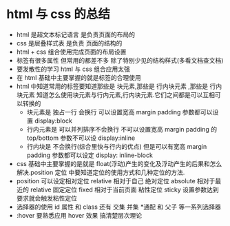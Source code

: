 # html 与 css 的总结

- html 是超文本标记语言 是负责页面的布局的
- css 是层叠样式表 是负责 页面的结构的
- html + css 组合使用完成页面的布局设置
- 标签有很多属性 但常用的都差不多 除了特别少见的结构样式(多看文档查文档)
- 要发散性的学习 html 与 css 组合应用太强
- 在 html 基础中主要掌握的就是标签的合理使用
- html 中知道常用的标签要知道那些是 块元素,那些是 行内块元素 ,那些是 行内块元素 知道怎么使用块元素与行内元素,行内块元素.它们之间都是可以互相可以转换的
  - 块元素是 独占一行 会换行 可以设置宽高 margin padding 参数都可以设置 display:block
  - 行内元素是 可以并列排序不会换行 不可以设置宽高 margin padding 的 top/bottom 参数不可以设 display:inline
  - 行内块是 不会换行(综合里快与行内的优点) 但是可以有宽高 margin padding 参数都可以设定 display: inline-block
- css 基础中主要掌握的是就是 float(浮动)产生的变化及浮动产生的后果和怎么解决.position 定位 中要知道定位的使用方式和几种定位的方法.
- position 可以设定相对定位 relative 相对于自己
  绝对定位 absolute 相对于最近的 relative
  固定定位 fixed 相对于当前页面
  粘性定位 sticky 设置参数达到要求就会触发粘性定位
- 选择器的使用 id 属性 和 class 还有 交集 并集 \*通配 和 父子 等一系列选择器
- :hover 要熟悉应用 hover 效果 搞清楚层次理论
